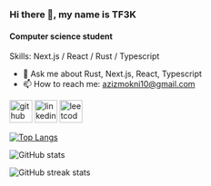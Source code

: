 ### Hi there 👋, my name is TF3K
#### Computer science student


Skills: Next.js / React / Rust / Typescript

- 💬 Ask me about Rust, Next.js, React, Typescript 
- 📫 How to reach me: azizmokni10@gmail.com 


[<img src='https://cdn.jsdelivr.net/npm/simple-icons@3.0.1/icons/github.svg' alt='github' height='40'>](https://github.com/TF3K)  [<img src='https://cdn.jsdelivr.net/npm/simple-icons@3.0.1/icons/linkedin.svg' alt='linkedin' height='40'>](https://www.linkedin.com/in/https://www.linkedin.com/in/aziz-mokni//)  [<img src='https://cdn.jsdelivr.net/npm/simple-icons@3.0.1/icons/leetcode.svg' alt='leetcode' height='40'>](https://leetcode.com/u/w7uZgBddlW/)  

[![Top Langs](https://github-readme-stats.vercel.app/api/top-langs/?username=TF3K)](https://github.com/anuraghazra/github-readme-stats)

![GitHub stats](https://github-readme-stats.vercel.app/api?username=TF3K&show_icons=true)  

![GitHub streak stats](https://streak-stats.demolab.com/?user=TF3K)  

